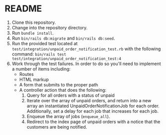 # README

1. Clone this repository.
2. Change into the repository directory.
3. Run `bundle install`.
2. Run `bin/rails db:migrate` and `bin/rails db:seed`.
3. Run the provided test located at `test/integration/unpaid_order_notification_test.rb` with
   the following command: `bin/rails test test/integration/unpaid_order_notification_test:4`
4. Work through the test failures. In order to do so you'll need to implement a number of items including:
    - Routes
    - HTML markup
    - A form that submits to the proper path
    - A controller action that does the following:
        1. Query for all orders with a status of unpaid
        2. Iterate over the array of unpaid orders, and return into a new array
           an instantiated UnpaidOrderNotificationJob for each order. Additionally, set a delay
           for each job that increases for each job.
        3. Enqueue the array of jobs (`enqueue_all`).
        4. Redirect to the index page of unpaid orders with a notice that the customers
           are being notified.

